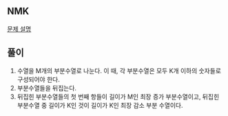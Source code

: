## NMK

[문제 설명](https://www.acmicpc.net/problem/1201)

## 풀이

1. 수열을 M개의 부분수열로 나눈다. 이 때, 각 부분수열은 모두 K개 이하의 숫자들로 구성되어야 한다.
2. 부분수열들을 뒤집는다.
3. 뒤집힌 부분수열들의 첫 번째 항들이 길이가 M인 최장 증가 부분수열이고, 뒤집힌 부분수열 중 길이가 K인 것이 길이가 K인 최장 감소 부분 수열이다.